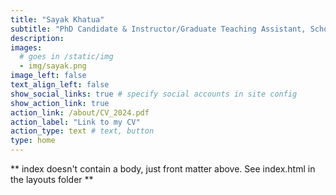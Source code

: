 ```yaml
---
title: "Sayak Khatua"
subtitle: "PhD Candidate & Instructor/Graduate Teaching Assistant, School of Public Policy, Oregon State University"
description:   
images:
  # goes in /static/img
  - img/sayak.png
image_left: false
text_align_left: false
show_social_links: true # specify social accounts in site config
show_action_link: true
action_link: /about/CV_2024.pdf
action_label: "Link to my CV"
action_type: text # text, button
type: home
---
```


** index doesn't contain a body, just front matter above.
See index.html in the layouts folder **
